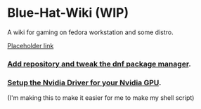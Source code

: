 # Blue-Hat-Wiki (WIP)
A wiki for gaming on fedora workstation and some distro.

[Placeholder link](https://itsfoss.com/things-to-do-after-installing-fedora/)

### [Add repository and tweak the dnf package manager](dnf-and-repo-tweak.md).

### [Setup the Nvidia Driver for your Nvidia GPU](nvidia-driver-setup.md).

(I'm making this to make it easier for me to make my shell script)
